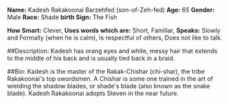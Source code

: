 
**Name:** Kadesh Rakakoonai Barzehfed (son-of-Zeh-fed)
**Age:** 65
**Gender:** Male
**Race:** Shade
**birth Sign:** The Fish

**How Smart:** Clever,
**Uses words which are:** Short, Familiar,
**Speaks:** Slowly and Formally (when he is calm),
Is respectful of others,
Does not like to talk.

##Description:
Kadesh has orang eyes and white, messy hair that extends to the middle of his back and is usually tied back in a braid.

##Bio:
Kadesh is the master of the Rakak-Chishar (chi-shar), the tribe Rakakoonai's top swordsmen. A Chishar is some one trained in the art of wielding the shadow blades, or shade's blade (also known as the snake blade).
Kadesh Rakakoonai adopts Steven in the near future.
